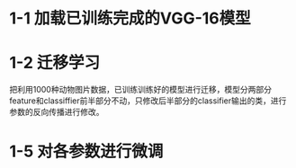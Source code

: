 # 1-1 加载已训练完成的VGG-16模型
# 1-2 迁移学习
把利用1000种动物图片数据，已训练训练好的模型进行迁移，模型分两部分feature和classiffier前半部分不动，只修改后半部分的classifier输出的类，进行参数的反向传播进行修改。
# 1-5 对各参数进行微调
